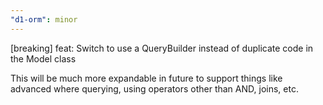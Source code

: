 ```yaml
---
"d1-orm": minor
---
```


[breaking] feat: Switch to use a QueryBuilder instead of duplicate code in the Model class

This will be much more expandable in future to support things like advanced where querying, using operators other than AND, joins, etc.
